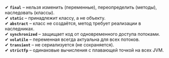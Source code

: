 
✔ **`final`** – нельзя изменить (переменные), переопределить (методы), наследовать (классы).  
✔ **`static`** – принадлежит классу, а не объекту.  
✔ **`abstract`** – класс не создаётся, метод требует реализации в наследниках.  
✔ **`synchronized`** – защищает код от одновременного доступа потоками.  
✔ **`volatile`** – переменная всегда актуальна для всех потоков.  
✔ **`transient`** – не сериализуется (не сохраняется).  
✔ **`strictfp`** – одинаковые вычисления с плавающей точкой на всех JVM.
